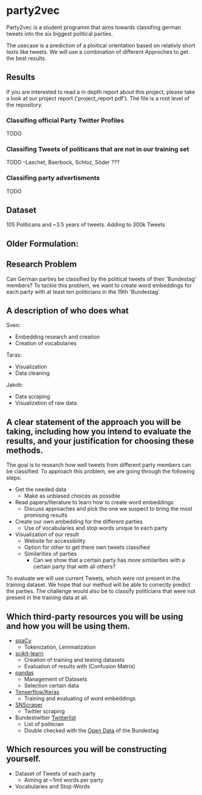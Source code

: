 # party2vec

Party2vec is a student programm that aims towards classifing german tweets into the six biggest political parties.

The usecase is a prediction of a ploitical orientation based on relativly short texts like tweets. We will use a combination of different Approches to get the best results.

## Results

If you are interested to read a in depth report about this project, please take a look at our project report ('project_report.pdf'). The file is a root level of the repository.

### Classifing official Party Twitter Profiles

TODO

### Classifing Tweets of politicans that are not in our training set

TODO
-Laschet, Baerbock, Schloz, Söder ???

### Classifing party advertisments
TODO

## Dataset

105 Politicans and ~3.5 years of tweets. Adding to 300k Tweets


## Older Formulation:

## Research Problem
Can German parties be classified by the political tweets of their 'Bundestag' members? To tackle this problem, we want to create word embeddings for each party with at least ten politicians in the 19th 'Bundestag'.

## A description of who does what
Sven:
* Embedding research and creation
* Creation of vocabularies

Taras:
* Visualization
* Data cleaning

Jakob:
* Data scraping
* Visualization of raw data

## A clear statement of the approach you will be taking, including how you intend to evaluate the results, and your justification for choosing these methods.
The goal is to research how well tweets from different party members can be classified. To approach this problem, we are going through the following steps:
* Get the needed data
    * Make as unbiased choices as possible
* Read papers/literature to learn how to create word embeddings
    * Discuss approaches and pick the one we suspect to bring the most promising results
* Create our own embedding for the different parties
    * Use of vocabularies and stop words unique to each party
* Visualization of our result
    * Website for accessibility
    * Option for other to get there own tweets classified
    * Similarities of parties
        * Can we show that a certain party has more similarities with a certain party that with all others?

To evaluate we will use current Tweets, which were not present in the training dataset. We hope that our method will be able to correctly predict the parties. The challenge would also be to classify politicians that were not present in the training data at all.

## Which third-party resources you will be using and how you will be using them.
* [spaCy](https://spacy.io/)
    * Tokenization, Lemmatization
* [scikit-learn](https://scikit-learn.org/stable/)
    * Creation of training and testing datasets
    * Evaluation of results with (Confusion Matrix) 
* [pandas](https://pandas.pydata.org/)
    * Management of Datasets
    * Selection certain data
* [Tenserflow/Keras](https://keras.io/)
    * Training and evaluating of word embeddings
* [SNScraper](https://github.com/JustAnotherArchivist/snscrape)
    * Twitter scraping
* Bundestwitter [Twitterlist](https://twitter.com/i/lists/912241909002833921)
    * List of politician
    * Double checked with the [Open Data](https://www.bundestag.de/services/opendata) of the Bundestag

## Which resources you will be constructing yourself.
* Dataset of Tweets of each party
    * Aiming at ~1mil words per party
* Vocabularies and Stop-Words
